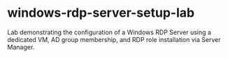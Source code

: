 # windows-rdp-server-setup-lab
Lab demonstrating the configuration of a Windows RDP Server using a dedicated VM, AD group membership, and RDP role installation via Server Manager.
